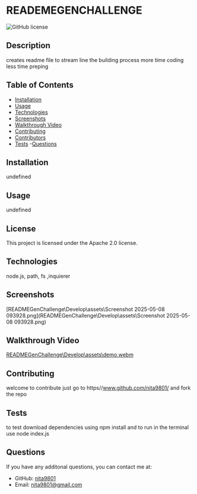 # READEMEGENCHALLENGE

![GitHub license](https://img.shields.io/badge/license-Apache_2.0-blue.svg)

## Description
creates readme file to stream line the building process more time coding less time preping
      
## Table of Contents
  - [Installation](#installation)
  - [Usage](#usage)
  - [Technologies](#technologies)
  - [Screenshots](#screenshots)
  - [Walkthrough Video](#walkthrough-video)
  - [Contributing](#contributing)
  - [Contributors](#contributors)
  - [Tests](#tests)
  -[Questions](#questions)

## Installation
undefined

## Usage
undefined
## License
This project is licensed under the Apache 2.0 license.

## Technologies
node.js, path, fs ,inquierer

## Screenshots
[READMEGenChallenge\Develop\assets\Screenshot 2025-05-08 093928.png](READMEGenChallenge\Develop\assets\Screenshot 2025-05-08 093928.png)
  
## Walkthrough Video
[READMEGenChallenge\Develop\assets\demo.webm](https://app.screencastify.com/v3/watch/ULWUWWD1E5gmigDAt2lp)
  
## Contributing
welcome to contribute just go to https//www.github.com/nita9801/ and fork the repo

## Tests
to test download dependencies using npm install and to run in the terminal use node index.js

## Questions
  If you have any additonal questions, you can contact me at:
- GitHub: [nita9801](https://github.com/nita9801)
- Email: [nita9801@gmail.com](mailto:nita9801@gmail.com)
  